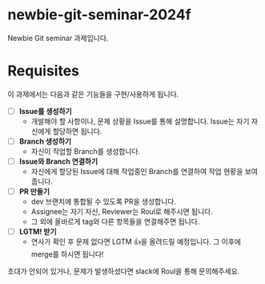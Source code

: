 # newbie-git-seminar-2024f
Newbie Git seminar 과제입니다.

# Requisites
이 과제에서는 다음과 같은 기능들을 구현/사용하게 됩니다.

- [ ] **Issue를 생성하기**
    - 개발해야 할 사항이나, 문제 상황을 Issue를 통해 설명합니다. Issue는 자기 자신에게 할당하면 됩니다.
- [ ] **Branch 생성하기**
    - 자신이 작업할 Branch를 생성합니다.
- [ ] **Issue와 Branch 연결하기**
    - 자신에게 할당된 Issue에 대해 작업중인 Branch를 연결하여 작업 현황을 보여줍니다.
- [ ] **PR 만들기**
    - dev 브랜치에 통합될 수 있도록 PR을 생성합니다.
    - Assignee는 자기 자신, Reviewer는 Roul로 해주시면 됩니다.
    - 그 외에 올바르게 tag와 다른 항목들을 연결해주면 됩니다.
- [ ] **LGTM! 받기**
    - 연사가 확인 후 문제 없다면 LGTM :+1:을 올려드릴 예정입니다. 그 이후에 merge를 하시면 됩니다!

초대가 안되어 있거나, 문제가 발생하셨다면 slack에 Roul을 통해 문의해주세요.

